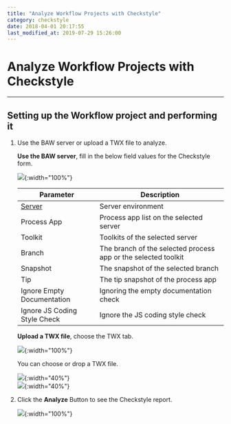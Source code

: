 ```yaml
---
title: "Analyze Workflow Projects with Checkstyle"
category: checkstyle
date: 2018-04-01 20:17:55
last_modified_at: 2019-07-29 15:26:00
---
```


# Analyze Workflow Projects with Checkstyle
***

## Setting up the Workflow project and performing it

   1. Use the BAW server or upload a TWX file to analyze.

      **Use the BAW server**, fill in the below field values for the Checkstyle form.

      ![][checkstyle_checkstyleform]{:width="100%"}
      
      |   Parameter   | Description    |
      | ------------- |----------------|
      | [Server][1]   | Server environment|
      | Process App   | Process app list on the selected server|
      | Toolkit       | Toolkits of the selected server|
      | Branch        | The branch of the selected process app or the selected toolkit|
      | Snapshot      | The snapshot of the selected branch|
      | Tip           | The tip snapshot of the process app|
      | Ignore Empty Documentation| Ignoring the empty documentation check|
      | Ignore JS Coding Style Check| Ignore the JS coding style check|

      **Upload a TWX file**, choose the TWX tab.

      ![][checkstyle_checkstyleupload]{:width="100%"}

      You can choose or drop a TWX file.

      ![][checkstyle_checkstyleupload_drop]{:width="40%"}<br>
      ![][checkstyle_checkstyleupload_done]{:width="40%"}

   2. Click the **Analyze** Button to see the Checkstyle report.

      ![][tutorial_checkstyle_report]{:width="100%"}


[checkstyle_checkstyleform]: ../images/checkstyle/checkstyle_checkstyleform.PNG
[checkstyle_checkstyleupload]: ../images/checkstyle/checkstyle_checkstyleupload.PNG
[checkstyle_checkstyleupload_drop]: ../images/checkstyle/checkstyle_checkstyleupload_drop.PNG
[checkstyle_checkstyleupload_done]: ../images/checkstyle/checkstyle_checkstyleupload_done.PNG
[tutorial_checkstyle_report]: ../images/tutorial/tutorial_checkstyle_report.PNG

[1]: ../administration/administration-baw-configuration.html